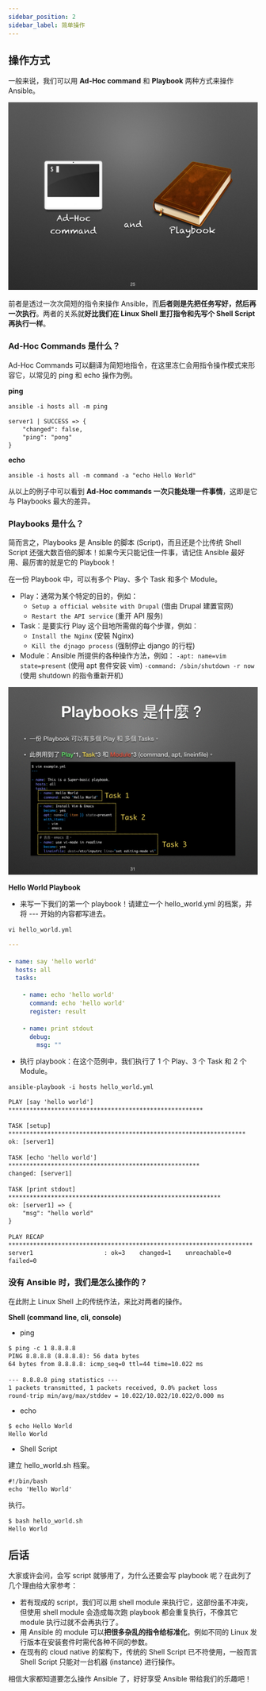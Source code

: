 ```yaml
---
sidebar_position: 2
sidebar_label: 简单操作
---
```


## 操作方式

一般来说，我们可以用 **Ad-Hoc command** 和 **Playbook** 两种方式来操作 Ansible。

![adpl](./img/ad.jpg)

前者是透过一次次简短的指令来操作 Ansible，而**后者则是先把任务写好，然后再一次执行**。两者的关系就**好比我们在 Linux Shell 里打指令和先写个 Shell Script 再执行一样**。

### Ad-Hoc Commands 是什么？

Ad-Hoc Commands 可以翻译为简短地指令，在这里冻仁会用指令操作模式来形容它，以常见的 ping 和 echo 操作为例。

**ping**

```shell
ansible -i hosts all -m ping
```

```
server1 | SUCCESS => {
    "changed": false,
    "ping": "pong"
}
```

**echo**

```shell
ansible -i hosts all -m command -a "echo Hello World"
```

从以上的例子中可以看到 **Ad-Hoc commands 一次只能处理一件事情**，这即是它与 Playbooks 最大的差异。

### Playbooks 是什么？

简而言之，Playbooks 是 Ansible 的脚本 (Script)，而且还是个比传统 Shell Script 还强大数百倍的脚本！如果今天只能记住一件事，请记住 Ansible 最好用、最厉害的就是它的 Playbook！

在一份 Playbook 中，可以有多个 Play、多个 Task 和多个 Module。

- Play：通常为某个特定的目的，例如：
    - ```Setup a official website with Drupal``` (借由 Drupal 建置官网)
    - ```Restart the API service``` (重开 API 服务)
- Task：是要实行 Play 这个目地所需做的每个步骤，例如：
    - ```Install the Nginx``` (安裝 Nginx)
    - ```Kill the djnago process``` (强制停止 django 的行程)
- Module：Ansible 所提供的各种操作方法，例如：
    ```-apt: name=vim state=present``` (使用 apt 套件安装 vim)
    ```-command: /sbin/shutdown -r now``` (使用 shutdown 的指令重新开机)

![adpl](./img/playbook.gif)

**Hello World Playbook**

- 来写一下我们的第一个 playbook！请建立一个 hello_world.yml 的档案，并将 --- 开始的内容都写进去。

```shell
vi hello_world.yml
```

```yml
---

- name: say 'hello world'
  hosts: all
  tasks:

    - name: echo 'hello world'
      command: echo 'hello world'
      register: result

    - name: print stdout
      debug:
        msg: ""
```

- 执行 playbook：在这个范例中，我们执行了 1 个 Play、3 个 Task 和 2 个 Module。

```shell
ansible-playbook -i hosts hello_world.yml
```

```shell
PLAY [say 'hello world'] *******************************************************

TASK [setup] *******************************************************************
ok: [server1]

TASK [echo 'hello world'] ******************************************************
changed: [server1]

TASK [print stdout] ************************************************************
ok: [server1] => {
    "msg": "hello world"
}

PLAY RECAP *********************************************************************
server1                    : ok=3    changed=1    unreachable=0    failed=0
```

### 没有 Ansible 时，我们是怎么操作的？

在此附上 Linux Shell 上的传统作法，来比对两者的操作。

**Shell (command line, cli, console)**

- ping

```
$ ping -c 1 8.8.8.8
PING 8.8.8.8 (8.8.8.8): 56 data bytes
64 bytes from 8.8.8.8: icmp_seq=0 ttl=44 time=10.022 ms

--- 8.8.8.8 ping statistics ---
1 packets transmitted, 1 packets received, 0.0% packet loss
round-trip min/avg/max/stddev = 10.022/10.022/10.022/0.000 ms
```

- echo

```shell
$ echo Hello World
Hello World
```

- Shell Script

建立 hello_world.sh 档案。

```shell
#!/bin/bash
echo 'Hello World'
```

执行。

```
$ bash hello_world.sh
Hello World
```

## 后话

大家或许会问，会写 script 就够用了，为什么还要会写 playbook 呢？在此列了几个理由给大家参考：

- 若有现成的 script，我们可以用 shell module 来执行它，这部份虽不冲突，但使用 shell module 会造成每次跑 playbook 都会重复执行，不像其它 module 执行过就不会再执行了。
- 用 Ansible 的 module 可以**把很多杂乱的指令给标准化**，例如不同的 Linux 发行版本在安装套件时需代各种不同的参数。
- 在现有的 cloud native 的架构下，传统的 Shell Script 已不符使用，一般而言 Shell Script 只能对一台机器 (instance) 进行操作。

相信大家都知道要怎么操作 Ansible 了，好好享受 Ansible 带给我们的乐趣吧！